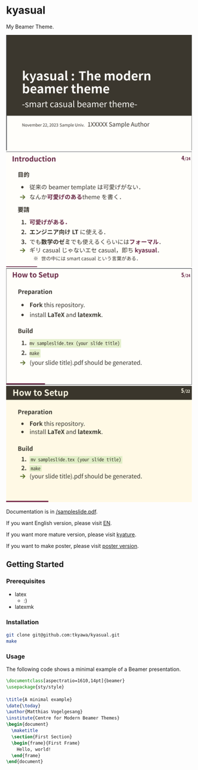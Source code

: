 # kyasual

My Beamer Theme. 

![sampleslide1](/fig/sampleslide/sampleslide-01.png)
![sampleslide3](/fig/sampleslide/sampleslide-03.png)
![sampleslide4](/fig/sampleslide/sampleslide-04.png)
![sampleslide5](/fig/sampleslide/sampleslide-05.png)

Documentation is in [/sampleslide.pdf](/sampleslide.pdf).

If you want English version, please visit [EN](https://github.com/tkyawa/kyasual/tree/EN). 

If you want more mature version, please visit [kyature](https://github.com/tkyawa/kyasual/tree/mature). 

If you want to make poster, please visit [poster version](https://github.com/kyawaway/poster-kyasual).

## Getting Started

### Prerequisites
- latex
  - :) 
- latexmk

### Installation
```bash
git clone git@github.com:tkyawa/kyasual.git
make
```

### Usage
The following code shows a minimal example of a Beamer presentation.
```latex
\documentclass[aspectratio=1610,14pt]{beamer}
\usepackage{sty/style}

\title{A minimal example}
\date{\today}
\author{Matthias Vogelgesang}
\institute{Centre for Modern Beamer Themes}
\begin{document}
  \maketitle
  \section{First Section}
  \begin{frame}{First Frame}
    Hello, world!
  \end{frame}
\end{document}
```
